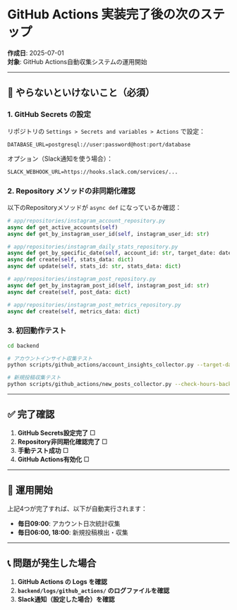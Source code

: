 # GitHub Actions 実装完了後の次のステップ

**作成日**: 2025-07-01  
**対象**: GitHub Actions自動収集システムの運用開始  

---

## 🚀 やらないといけないこと（必須）

### 1. GitHub Secrets の設定
リポジトリの `Settings > Secrets and variables > Actions` で設定：

```
DATABASE_URL=postgresql://user:password@host:port/database
```

オプション（Slack通知を使う場合）：
```
SLACK_WEBHOOK_URL=https://hooks.slack.com/services/...
```

### 2. Repository メソッドの非同期化確認
以下のRepositoryメソッドが `async def` になっているか確認：

```python
# app/repositories/instagram_account_repository.py
async def get_active_accounts(self)
async def get_by_instagram_user_id(self, instagram_user_id: str)

# app/repositories/instagram_daily_stats_repository.py  
async def get_by_specific_date(self, account_id: str, target_date: date)
async def create(self, stats_data: dict)
async def update(self, stats_id: str, stats_data: dict)

# app/repositories/instagram_post_repository.py
async def get_by_instagram_post_id(self, instagram_post_id: str)
async def create(self, post_data: dict)

# app/repositories/instagram_post_metrics_repository.py
async def create(self, metrics_data: dict)
```

### 3. 初回動作テスト
```bash
cd backend

# アカウントインサイト収集テスト
python scripts/github_actions/account_insights_collector.py --target-date 2025-07-01

# 新規投稿収集テスト  
python scripts/github_actions/new_posts_collector.py --check-hours-back 24
```

---

## ✅ 完了確認

1. **GitHub Secrets設定完了** □
2. **Repository非同期化確認完了** □  
3. **手動テスト成功** □
4. **GitHub Actions有効化** □

---

## 🎯 運用開始

上記4つが完了すれば、以下が自動実行されます：

- **毎日09:00**: アカウント日次統計収集
- **毎日06:00, 18:00**: 新規投稿検出・収集

---

## 📞 問題が発生した場合

1. **GitHub Actions の Logs を確認**
2. **`backend/logs/github_actions/` のログファイルを確認**
3. **Slack通知（設定した場合）を確認**